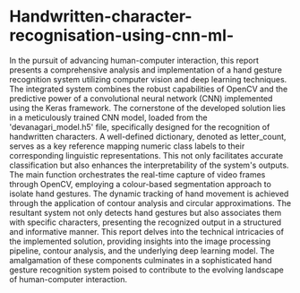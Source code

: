 # Handwritten-character-recognisation-using-cnn-ml-
In the pursuit of advancing human-computer interaction, this report presents a comprehensive analysis and implementation of a hand gesture recognition system utilizing computer vision and deep learning techniques. The integrated system combines the robust capabilities of OpenCV and the predictive power of a convolutional neural network (CNN) implemented using the Keras framework. 
The cornerstone of the developed solution lies in a meticulously trained CNN model, loaded from the 'devanagari_model.h5' file, specifically designed for the recognition of handwritten characters. A well-defined dictionary, denoted as letter_count, serves as a key reference mapping numeric class labels to their corresponding linguistic representations. This not only facilitates accurate classification but also enhances the interpretability of the system's outputs. 
 The main function orchestrates the real-time capture of video frames through OpenCV, employing a colour-based segmentation approach to isolate hand gestures. The dynamic tracking of hand movement is achieved through the application of contour analysis and circular approximations. The resultant system not only detects hand gestures but also associates them with specific characters, presenting the recognized output in a structured and informative manner.
This report delves into the technical intricacies of the implemented solution, providing insights into the image processing pipeline, contour analysis, and the underlying deep learning model. The amalgamation of these components culminates in a sophisticated hand gesture recognition system poised to contribute to the evolving landscape of human-computer interaction.
